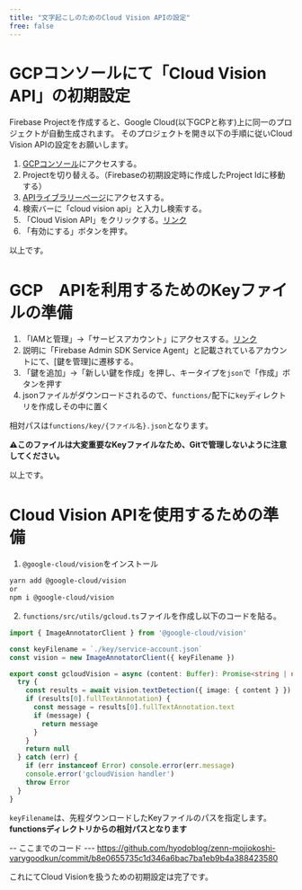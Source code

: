 ```yaml
---
title: "文字起こしのためのCloud Vision APIの設定"
free: false
---
```


# GCPコンソールにて「Cloud Vision API」の初期設定

Firebase Projectを作成すると、Google Cloud(以下GCPと称す)上に同一のプロジェクトが自動生成されます。
そのプロジェクトを開き以下の手順に従いCloud Vision APIの設定をお願いします。

1. [GCPコンソール](https://console.cloud.google.com/)にアクセスする。
2. Projectを切り替える。（Firebaseの初期設定時に作成したProject Idに移動する）
3. [APIライブラリーページ](https://console.cloud.google.com/apis/library)にアクセスする。
4. 検索バーに「cloud vision api」と入力し検索する。
5. 「Cloud Vision API」をクリックする。[リンク](https://console.cloud.google.com/apis/library/vision.googleapis.com)
6. 「有効にする」ボタンを押す。

以上です。


# GCP　APIを利用するためのKeyファイルの準備

1. 「IAMと管理」→「サービスアカウント」にアクセスする。[リンク](https://console.cloud.google.com/iam-admin/serviceaccounts)
2. 説明に「Firebase Admin SDK Service Agent」と記載されているアカウントにて、[鍵を管理]に遷移する。
3. 「鍵を追加」→「新しい鍵を作成」を押し、キータイプを`json`で「作成」ボタンを押す
4. jsonファイルがダウンロードされるので、`functions/`配下に`key`ディレクトリを作成しその中に置く

相対パスは`functions/key/{ファイル名}.json`となります。

**⚠このファイルは大変重要なKeyファイルなため、Gitで管理しないように注意してください。**

以上です。


# Cloud Vision APIを使用するための準備

1. `@google-cloud/vision`をインストール

```bash
yarn add @google-cloud/vision
or
npm i @google-cloud/vision
```

2. `functions/src/utils/gcloud.ts`ファイルを作成し以下のコードを貼る。

```ts
import { ImageAnnotatorClient } from '@google-cloud/vision'

const keyFilename = `./key/service-account.json`
const vision = new ImageAnnotatorClient({ keyFilename })

export const gcloudVision = async (content: Buffer): Promise<string | null> => {
  try {
    const results = await vision.textDetection({ image: { content } })
    if (results[0].fullTextAnnotation) {
      const message = results[0].fullTextAnnotation.text
      if (message) {
        return message
      }
    }
    return null
  } catch (err) {
    if (err instanceof Error) console.error(err.message)
    console.error('gcloudVision handler')
    throw Error
  }
}
```

`keyFilename`は、先程ダウンロードしたKeyファイルのパスを指定します。
**functionsディレクトリからの相対パスとなります**

-- ここまでのコード ---
https://github.com/hyodoblog/zenn-mojiokoshi-varygoodkun/commit/b8e0655735c1d346a6bac7ba1eb9b4a388423580


これにてCloud Visionを扱うための初期設定は完了です。